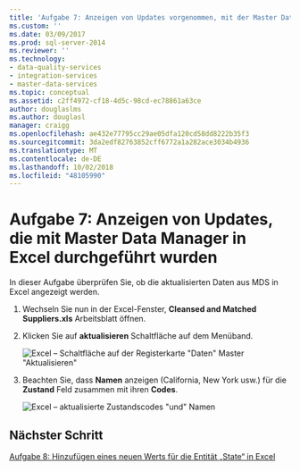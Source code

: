 ```yaml
---
title: 'Aufgabe 7: Anzeigen von Updates vorgenommen, mit der Master Data Manager in Excel | Microsoft-Dokumentation'
ms.custom: ''
ms.date: 03/09/2017
ms.prod: sql-server-2014
ms.reviewer: ''
ms.technology:
- data-quality-services
- integration-services
- master-data-services
ms.topic: conceptual
ms.assetid: c2ff4972-cf18-4d5c-98cd-ec78861a63ce
author: douglaslms
ms.author: douglasl
manager: craigg
ms.openlocfilehash: ae432e77795cc29ae05dfa120cd58dd8222b35f3
ms.sourcegitcommit: 3da2edf82763852cff6772a1a282ace3034b4936
ms.translationtype: MT
ms.contentlocale: de-DE
ms.lasthandoff: 10/02/2018
ms.locfileid: "48105990"
---
```

# <a name="task-7-viewing-updates-made-using-master-data-manager-in-excel"></a>Aufgabe 7: Anzeigen von Updates, die mit Master Data Manager in Excel durchgeführt wurden
  In dieser Aufgabe überprüfen Sie, ob die aktualisierten Daten aus MDS in Excel angezeigt werden.  
  
1.  Wechseln Sie nun in der Excel-Fenster, **Cleansed and Matched Suppliers.xls** Arbeitsblatt öffnen.  
  
2.  Klicken Sie auf **aktualisieren** Schaltfläche auf dem Menüband.  
  
     ![Excel – Schaltfläche auf der Registerkarte "Daten" Master "Aktualisieren"](../../2014/tutorials/media/et-viewupdatesmadeusingmdminexcel-01.jpg "Excel – Schaltfläche auf der Registerkarte \"Daten\" Master \"Aktualisieren\"")  
  
3.  Beachten Sie, dass **Namen** anzeigen (California, New York usw.) für die **Zustand** Feld zusammen mit ihren **Codes**.  
  
     ![Excel – aktualisierte Zustandscodes "und" Namen](../../2014/tutorials/media/et-viewupdatesmadeusingmdminexcel-02.jpg "Excel – aktualisierte Status Codes und Namen")  
  
## <a name="next-step"></a>Nächster Schritt  
 [Aufgabe 8: Hinzufügen eines neuen Werts für die Entität „State“ in Excel](../../2014/tutorials/task-8-adding-a-new-value-for-state-entity-in-excel.md)  
  
  
